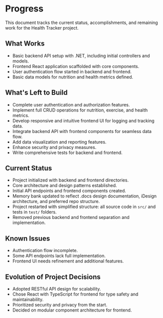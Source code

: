 # Progress

This document tracks the current status, accomplishments, and remaining work for the Health Tracker project.

## What Works
- Basic backend API setup with .NET, including initial controllers and models.
- Frontend React application scaffolded with core components.
- User authentication flow started in backend and frontend.
- Basic data models for nutrition and health metrics defined.

## What's Left to Build
- Complete user authentication and authorization features.
- Implement full CRUD operations for nutrition, exercise, and health metrics.
- Develop responsive and intuitive frontend UI for logging and tracking data.
- Integrate backend API with frontend components for seamless data flow.
- Add data visualization and reporting features.
- Enhance security and privacy measures.
- Write comprehensive tests for backend and frontend.

## Current Status
- Project initialized with backend and frontend directories.
- Core architecture and design patterns established.
- Initial API endpoints and frontend components created.
- Memory bank updated to reflect .docs design documentation, iDesign architecture, and preferred repo structure.
- Project restarted with simplified structure: all source code in `src/` and tests in `test/` folders.
- Removed previous backend and frontend separation and implementation.

## Known Issues
- Authentication flow incomplete.
- Some API endpoints lack full implementation.
- Frontend UI needs refinement and additional features.

## Evolution of Project Decisions
- Adopted RESTful API design for scalability.
- Chose React with TypeScript for frontend for type safety and maintainability.
- Prioritized security and privacy from the start.
- Decided on modular component architecture for frontend.
